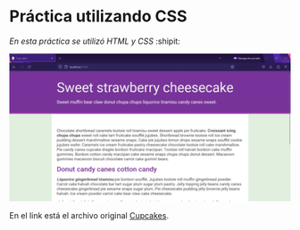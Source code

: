 # Práctica utilizando CSS 

*En esta práctica se utilizó HTML y CSS* :shipit:

![Práctica con la cual se está aprendiendo HTML y CSS](resultado.png)

En el link está el archivo original [Cupcakes](https://assets.digitalocean.com/articles/68060/11.png).